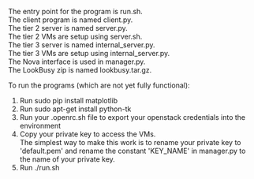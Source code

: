 The entry point for the program is run.sh.<br>
The client program is named client.py.<br>
The tier 2 server is named server.py.<br>
The tier 2 VMs are setup using server.sh.<br>
The tier 3 server is named internal_server.py.<br>
The tier 3 VMs are setup using internal_server.py.<br>
The Nova interface is used in manager.py.<br>
The LookBusy zip is named lookbusy.tar.gz.<br>

To run the programs (which are not yet fully functional):<br>
1) Run sudo pip install matplotlib
2) Run sudo apt-get install python-tk
3) Run your .openrc.sh file to export your openstack credentials into the environment<br>
4) Copy your private key to access the VMs.<br>
   The simplest way to make this work is to rename your private key to 'default.pem' and rename the constant 'KEY_NAME' in manager.py to the name of your private key.<br>
5) Run ./run.sh